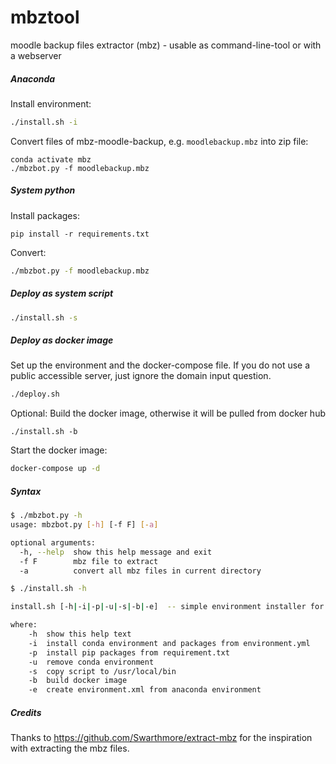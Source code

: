 # mbztool

 moodle backup files extractor (mbz) - usable as command-line-tool or with a webserver

##### Anaconda

Install environment:

```bash
./install.sh -i
```

Convert files of mbz-moodle-backup, e.g. `moodlebackup.mbz` into zip file:

```
conda activate mbz
./mbzbot.py -f moodlebackup.mbz
```

##### System python

Install packages:

```
pip install -r requirements.txt
```

Convert:

```bash
./mbzbot.py -f moodlebackup.mbz
```

##### Deploy as system script

```bash
./install.sh -s
```

##### Deploy as docker image

Set up the environment and the docker-compose file. If you do not use a public accessible server, just ignore the domain input question.

```bash
./deploy.sh
```

Optional: Build the docker image, otherwise it will be pulled from docker hub

```
./install.sh -b
```

Start the docker image:

```bash
docker-compose up -d
```

##### Syntax

```bash
$ ./mbzbot.py -h
usage: mbzbot.py [-h] [-f F] [-a]

optional arguments:
  -h, --help  show this help message and exit
  -f F        mbz file to extract
  -a          convert all mbz files in current directory
```

```bash
$ ./install.sh -h

install.sh [-h|-i|-p|-u|-s|-b|-e]  -- simple environment installer for mbz environment and docker image builder

where:
    -h  show this help text
    -i	install conda environment and packages from environment.yml
    -p	install pip packages from requirement.txt
    -u  remove conda environment
    -s  copy script to /usr/local/bin
    -b  build docker image
    -e	create environment.xml from anaconda environment
```

##### Credits

Thanks to  https://github.com/Swarthmore/extract-mbz for the inspiration with extracting the mbz files.